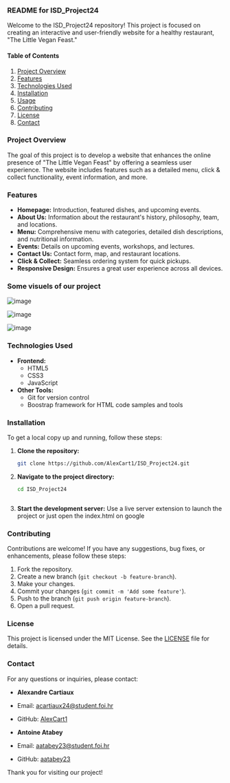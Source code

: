 ### README for ISD_Project24

Welcome to the ISD_Project24 repository! This project is focused on creating an interactive and user-friendly website for a healthy restaurant, "The Little Vegan Feast."

#### Table of Contents

1. [Project Overview](#project-overview)
2. [Features](#features)
3. [Technologies Used](#technologies-used)
4. [Installation](#installation)
5. [Usage](#usage)
6. [Contributing](#contributing)
7. [License](#license)
8. [Contact](#contact)

### Project Overview

The goal of this project is to develop a website that enhances the online presence of "The Little Vegan Feast" by offering a seamless user experience. The website includes features such as a detailed menu, click & collect functionality, event information, and more.

### Features

- **Homepage:** Introduction, featured dishes, and upcoming events.
- **About Us:** Information about the restaurant's history, philosophy, team, and locations.
- **Menu:** Comprehensive menu with categories, detailed dish descriptions, and nutritional information.
- **Events:** Details on upcoming events, workshops, and lectures.
- **Contact Us:** Contact form, map, and restaurant locations.
- **Click & Collect:** Seamless ordering system for quick pickups.
- **Responsive Design:** Ensures a great user experience across all devices.

### Some visuels of our project

![image](https://github.com/AlexCart1/ISD_Project24/assets/150061139/c095dfdb-da5e-4946-91c8-9096ae78e627)

![image](https://github.com/AlexCart1/ISD_Project24/assets/150061139/2af47b4e-2e05-4222-81c0-9ca63a7ab9c8)

![image](https://github.com/AlexCart1/ISD_Project24/assets/150061139/b7dd5cd2-c735-4fa3-838c-b8376af6d65b)


### Technologies Used

- **Frontend:**
  - HTML5
  - CSS3
  - JavaScript
- **Other Tools:**
  - Git for version control
  - Boostrap framework for HTML code samples and tools

### Installation

To get a local copy up and running, follow these steps:

1. **Clone the repository:**
   ```bash
   git clone https://github.com/AlexCart1/ISD_Project24.git
   ```
2. **Navigate to the project directory:**
   ```bash
   cd ISD_Project24
   ```
   ```
4. **Start the development server:**
  Use a live server extension to launch the project or just open the index.html on google


### Contributing

Contributions are welcome! If you have any suggestions, bug fixes, or enhancements, please follow these steps:

1. Fork the repository.
2. Create a new branch (`git checkout -b feature-branch`).
3. Make your changes.
4. Commit your changes (`git commit -m 'Add some feature'`).
5. Push to the branch (`git push origin feature-branch`).
6. Open a pull request.

### License

This project is licensed under the MIT License. See the [LICENSE](LICENSE) file for details.

### Contact

For any questions or inquiries, please contact:
- **Alexandre Cartiaux**
- Email: [acartiaux24@student.foi.hr](mailto:acartiaux24@student.foi.hr)
- GitHub: [AlexCart1](https://github.com/AlexCart1)
  
- **Antoine Atabey**
- Email: [aatabey23@student.foi.hr](mailto:aatabey23@student.foi.hr)
- GitHub: [aatabey23](https://github.com/aatabey23)

Thank you for visiting our project!
